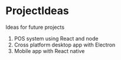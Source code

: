# ProjectIdeas
Ideas for future projects
1. POS system using React and node 
2. Cross platform desktop app with Electron
3. Mobile app with React native
